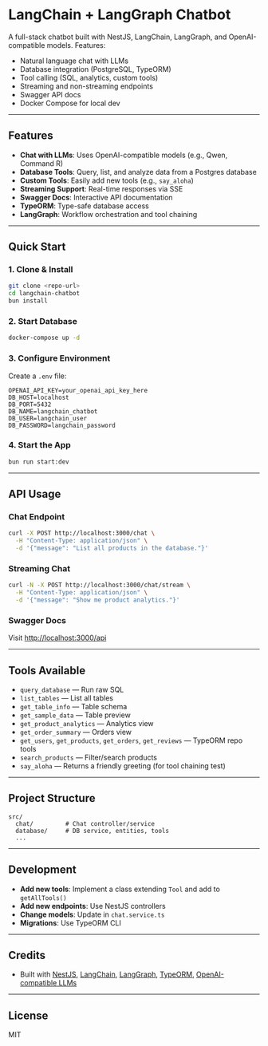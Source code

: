# LangChain + LangGraph Chatbot

A full-stack chatbot built with NestJS, LangChain, LangGraph, and OpenAI-compatible models. Features:
- Natural language chat with LLMs
- Database integration (PostgreSQL, TypeORM)
- Tool calling (SQL, analytics, custom tools)
- Streaming and non-streaming endpoints
- Swagger API docs
- Docker Compose for local dev

---

## Features
- **Chat with LLMs**: Uses OpenAI-compatible models (e.g., Qwen, Command R)
- **Database Tools**: Query, list, and analyze data from a Postgres database
- **Custom Tools**: Easily add new tools (e.g., `say_aloha`)
- **Streaming Support**: Real-time responses via SSE
- **Swagger Docs**: Interactive API documentation
- **TypeORM**: Type-safe database access
- **LangGraph**: Workflow orchestration and tool chaining

---

## Quick Start

### 1. Clone & Install
```bash
git clone <repo-url>
cd langchain-chatbot
bun install
```

### 2. Start Database
```bash
docker-compose up -d
```

### 3. Configure Environment
Create a `.env` file:
```
OPENAI_API_KEY=your_openai_api_key_here
DB_HOST=localhost
DB_PORT=5432
DB_NAME=langchain_chatbot
DB_USER=langchain_user
DB_PASSWORD=langchain_password
```

### 4. Start the App
```bash
bun run start:dev
```

---

## API Usage

### Chat Endpoint
```bash
curl -X POST http://localhost:3000/chat \
  -H "Content-Type: application/json" \
  -d '{"message": "List all products in the database."}'
```

### Streaming Chat
```bash
curl -N -X POST http://localhost:3000/chat/stream \
  -H "Content-Type: application/json" \
  -d '{"message": "Show me product analytics."}'
```

### Swagger Docs
Visit [http://localhost:3000/api](http://localhost:3000/api)

---

## Tools Available
- `query_database` — Run raw SQL
- `list_tables` — List all tables
- `get_table_info` — Table schema
- `get_sample_data` — Table preview
- `get_product_analytics` — Analytics view
- `get_order_summary` — Orders view
- `get_users`, `get_products`, `get_orders`, `get_reviews` — TypeORM repo tools
- `search_products` — Filter/search products
- `say_aloha` — Returns a friendly greeting (for tool chaining test)

---

## Project Structure
```
src/
  chat/         # Chat controller/service
  database/     # DB service, entities, tools
  ...
```

---

## Development
- **Add new tools**: Implement a class extending `Tool` and add to `getAllTools()`
- **Add new endpoints**: Use NestJS controllers
- **Change models**: Update in `chat.service.ts`
- **Migrations**: Use TypeORM CLI

---

## Credits
- Built with [NestJS](https://nestjs.com/), [LangChain](https://js.langchain.com/), [LangGraph](https://js.langchain.com/docs/langgraph), [TypeORM](https://typeorm.io/), [OpenAI-compatible LLMs](https://platform.openai.com/docs/models)

---

## License
MIT
